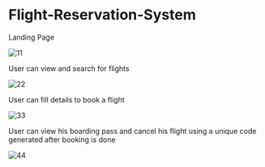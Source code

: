 # Flight-Reservation-System



Landing Page 

![11](https://user-images.githubusercontent.com/63898461/173116968-ce5e9d84-66c5-4b65-ad73-eb0eb9ae511b.PNG)

User can view and search for flights 

![22](https://user-images.githubusercontent.com/63898461/173117094-d1973fa3-b1d1-4e61-b290-f73ffa30c151.PNG)

User can fill details to book a flight

![33](https://user-images.githubusercontent.com/63898461/173117240-f62be20b-f640-4ee5-9cef-4363e87c15aa.PNG)

User can view his boarding pass and cancel his flight using a unique code generated after booking is done 

![44](https://user-images.githubusercontent.com/63898461/173117458-ef88e983-5501-4302-bbee-2292570e0ab3.PNG)


